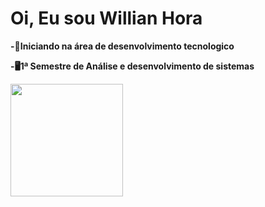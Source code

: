 <h1>Oi, Eu sou Willian Hora</h1> 
<p><b>-📝Iniciando na área de desenvolvimento tecnologico</b></p>
<p><b>-🖥1ª Semestre de Análise e desenvolvimento de sistemas</b></p>

<img height="180em" src="https://github-readme-stats.vercel.app/api/top-langs/?username=WillianHora&layout=compact&langs_count=7&theme=github_dark"/>
</div>


